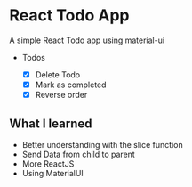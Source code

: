 # React Todo App

A simple React Todo app using material-ui

- Todos

  - [x] Delete Todo
  - [x] Mark as completed
  - [x] Reverse order

## What I learned

- Better understanding with the slice function
- Send Data from child to parent
- More ReactJS
- Using MaterialUI

